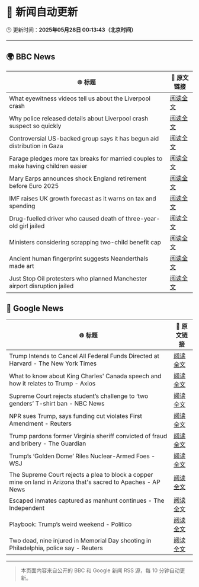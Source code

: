 # 🧠 新闻自动更新

🕒 更新时间：**2025年05月28日 00:13:43（北京时间）**

---

## 🌍 BBC News

| 🌐 标题 | 🔗 原文链接 |
|--------|-------------|
| What eyewitness videos tell us about the Liverpool crash | [阅读全文](https://www.bbc.com/news/videos/c9dq6jj0l9do) |
| Why police released details about Liverpool crash suspect so quickly | [阅读全文](https://www.bbc.com/news/articles/cvgv4ddpyddo) |
| Controversial US-backed group says it has begun aid distribution in Gaza | [阅读全文](https://www.bbc.com/news/articles/cev41em3r9lo) |
| Farage pledges more tax breaks for married couples to make having children easier | [阅读全文](https://www.bbc.com/news/articles/c5yx062pvlvo) |
| Mary Earps announces shock England retirement before Euro 2025 | [阅读全文](https://www.bbc.com/sport/football/articles/cdj9ryd8mgro) |
| IMF raises UK growth forecast as it warns on tax and spending | [阅读全文](https://www.bbc.com/news/articles/cx2jy0jk231o) |
| Drug-fuelled driver who caused death of three-year-old girl jailed | [阅读全文](https://www.bbc.com/news/articles/cp3qdj0qdp7o) |
| Ministers considering scrapping two-child benefit cap | [阅读全文](https://www.bbc.com/news/articles/c5ykp78r5r7o) |
| Ancient human fingerprint suggests Neanderthals made art | [阅读全文](https://www.bbc.com/news/articles/cn0g9jv707yo) |
| Just Stop Oil protesters who planned Manchester airport disruption jailed | [阅读全文](https://www.bbc.com/news/articles/cewd4g0nvx5o) |

## 📰 Google News

| 🌐 标题 | 🔗 原文链接 |
|--------|-------------|
| Trump Intends to Cancel All Federal Funds Directed at Harvard - The New York Times | [阅读全文](https://news.google.com/rss/articles/CBMiekFVX3lxTE1hVXZaM2FndmFXOU9aNmNSeVZLNHZ2d2lvX0h0dE9Iem0yM1FmaGI4TzB6UVB0bE1zVmlKRWllLTF0NVp3OXJUNGNwekZ5ZFpWMW1PejdOT0xRZzhFZ0Y0VkM5NXkzNF9mdWF0d1pLUHlhVGFaVVlhNDFn?oc=5) |
| What to know about King Charles' Canada speech and how it relates to Trump - Axios | [阅读全文](https://news.google.com/rss/articles/CBMiekFVX3lxTE93dkJxMFVEdkNRMUM1N29icm9zak1kMGZrYmRMZGpVYzA5LTY5dHhCZ0pEandEd3c1MUNVRWRBbmRoRG95R1RmTFlaNXVoZjVuUFoxN3kxd2ItMmEwUWg3al9MaEVFcGxScEtfOGZlaVRPcXVwTW81cDNR?oc=5) |
| Supreme Court rejects student’s challenge to ‘two genders’ T-shirt ban - NBC News | [阅读全文](https://news.google.com/rss/articles/CBMivwFBVV95cUxOWXNVY1BWNGNQdk8xY1I2bEdSRjNKQUxTdGJTTXF0Rkg0S015Wko2Q0k0RFBPc1ZZTVZXMTRwN3hDek5ha1VkUF9FYm1rY2VLV2VOQ1ZCb0F6UlBBb1gyZEM5alB1S19WNlIzdHQzMVRmTkE2b3ZMemZ6emtocEYwcVh4TEdDTGUxOVlQNmlQMFJZUHdiZFBOeEdoeHc4QVhZem5UT1FrbktNVHl4QjA2RVAxVWdpVDVBMnpqZjN2a9IBVkFVX3lxTFBFVnhhcEhOMGpQaWZ0VVFOdjVCZDNYWF8zQmRHQUx3X0g4OGhqS0w1bHczeGRYZTdzN3FCTm0tbllKZjFFT0s3QklOZlFoTXlnWThGMkhn?oc=5) |
| NPR sues Trump, says funding cut violates First Amendment - Reuters | [阅读全文](https://news.google.com/rss/articles/CBMinAFBVV95cUxPVUhIdWlIbzlpaDMweXpTOTlhRlZqQ0RwOU5wbTIyXzJ4TTVJUDdFU0thZjBOXzR5TTZ2U1ZuSUZLNExzYmZMSXJSZS00OEd2NjM5Y1U4SERNaHJHTGktdzVFMDJNN3pVc2dpLXJGSWtXRVdPbG94Y1NJTENYVXQ2bGd6VnBVdmlyUEwzbVJsY1VWclR4NVdxSmp0cGc?oc=5) |
| Trump pardons former Virginia sheriff convicted of fraud and bribery - The Guardian | [阅读全文](https://news.google.com/rss/articles/CBMimAFBVV95cUxOSnlqZExLQ0I2dTUybTJ5clVzbU11YVNEQXFlZUgwQ21GR1dHcGV3RmdVV2VwdDg2RXRiOGVyOTdFWmpnOC1pTHdVQWVkQTFLdnNmeWthdXlTQl9MOFhBYWRqdThPNFNpWm1VbUFCX3FoeEFFR0RONHg4WFhtbzZLNjh6eUt0UDlSZF9KU0RFQWFpMzdWWFlhUQ?oc=5) |
| Trump’s ‘Golden Dome’ Riles Nuclear-Armed Foes - WSJ | [阅读全文](https://news.google.com/rss/articles/CBMihAFBVV95cUxPWW5neWNJZnNLYXppMTI5TnFuVEFqRW1RSEsyUmFBaGw2MjQ3cjNpRFI0VndVMF9malZybWxuNFR5eVJTUE5oa1NLekdTSVRIcjE3bm0tSVVSZW9ybzhjaFZScFV0M3o1STBXREFOOGc2UEh2XzNLanRvOXVfM0FIclRrTUY?oc=5) |
| The Supreme Court rejects a plea to block a copper mine on land in Arizona that's sacred to Apaches - AP News | [阅读全文](https://news.google.com/rss/articles/CBMisAFBVV95cUxQaUhsbHpaNGY1c1VQLU0xRGFHM0JZX1pKRzlFYlBtcVoxU09pTlQ3RkdxblZmNXB6clJjbW4wMUFMa09iZFd5RGY4RlM3UkNNNW5hNW84UWpZLTlCRHdJNDdqMXcxaFppdmlnMzl1dWw3T2Z5VUZNVmdvMFNZeXFLZHI1aDcwNVhOVldxLVhmamFnN1ByRmR3V3FnODZEM0lfdXYzWER2cF83S3NhT0s2SQ?oc=5) |
| Escaped inmates captured as manhunt continues - The Independent | [阅读全文](https://news.google.com/rss/articles/CBMimwFBVV95cUxNa0tYVmF5Q19HNms1TzlKRUFNcE1rdFo0RVI2Sk9SVXNKUjQwZFVCbnRvaHpiNFl2VWszaEY5dUwzTFltajZtU1RHTjU1MUpuWVBUMDZ1TG9LTEJ3TXQzRVEwUDlmRk9sdE00ZFJYTWxRNXlOTTZTZ09uczdHdE9qVUEyZnV3eDJmTWlMZnprS3VCdEdjanl4UGlONA?oc=5) |
| Playbook: Trump’s weird weekend - Politico | [阅读全文](https://news.google.com/rss/articles/CBMijwFBVV95cUxPQWRyTjFISGJkU2Y3UEZkM2xHLUhxczRGQ3pJOVRYNzl3cnFMdDZsbWlfYjl1Rm5xOVlIQWhjdFo1aVNOQ3I4Y1QyTTYyQTFXWXlQSFZBV2NUX3dvVV9aWGpMRDg4VHpVTVFsRkdiSlpEc0lNOHBzT0t1ZW9kck5ZdXJRSlk2ZV9CcmxhcWlxNA?oc=5) |
| Two dead, nine injured in Memorial Day shooting in Philadelphia, police say - Reuters | [阅读全文](https://news.google.com/rss/articles/CBMirwFBVV95cUxPdlAtZ0hPb1RpY0NqS0hwb0JLVDhKcUJYVEpqRmJHWW1YM3RHckQyR1c1eS1DUk9QbDRnbnNfY21TZHdhSkhXZi0wU215d29TYktKcmdrUFJ5R1JBajVIR0tmdTJCTk44WURZRTNlbVFyamZsWmFOMGd4aC1CVlVYWExGQXFzbVpER1NLcVhJRm5taUtMQlQ2TGFzTXluS0F3R2J1N0ZocUg4dVRoN0s4?oc=5) |

---
> 本页面内容来自公开的 BBC 和 Google 新闻 RSS 源，每 10 分钟自动更新。